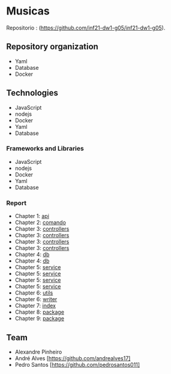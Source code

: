 # Musicas

Repositorio : (https://github.com/inf21-dw1-g05/inf21-dw1-g05).


## Repository organization

* Yaml
* Database 
* Docker


## Technologies

* JavaScript
* nodejs
* Docker
* Yaml
* Database


### Frameworks and Libraries

* JavaScript
* nodejs
* Docker
* Yaml
* Database


### Report
* Chapter 1: [api](api/openapi.yaml)
* Chapter 2: [comando](Comando_BaseDadosFuncional/comando.txt)
* Chapter 3: [controllers](controllers/Albums.js)
* Chapter 3: [controllers](controllers/Artistas.js)
* Chapter 3: [controllers](controllers/Musicas.js)
* Chapter 3: [controllers](controllers/Users.js)
* Chapter 4: [db](db/databases.sql)
* Chapter 4: [db](db/setup.sh)
* Chapter 5: [service](service/AlbumsService.js)
* Chapter 5: [service](service/ArtistasService.js)
* Chapter 5: [service](service/MusicasService.js)
* Chapter 5: [service](service/UsersService.js)
* Chapter 6: [utils](utils/db.js)
* Chapter 6: [writer](utils/writer.js)
* Chapter 7: [index](index/index.js)
* Chapter 8: [package](package-lock/package-lock.json)
* Chapter 9: [package](package/package.json)


## Team
* Alexandre Pinheiro
* André Alves [https://github.com/andrealves17]
* Pedro Santos  [https://github.com/pedrosantos011]